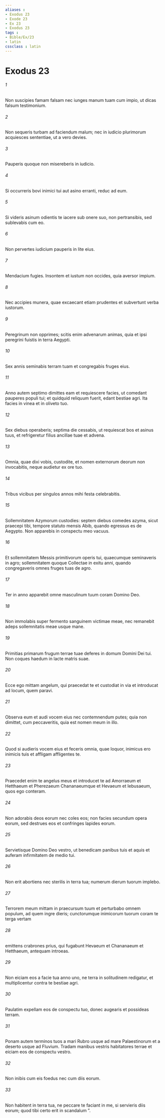 ```yaml
---
aliases : 
- Exodus 23
- Exode 23
- Ex 23
- Exodus 23
tags : 
- Bible/Ex/23
- latin
cssclass : latin
---
```


# Exodus 23

###### 1
Non suscipies famam falsam nec iunges manum tuam cum impio, ut dicas falsum testimonium.
###### 2
Non sequeris turbam ad faciendum malum; nec in iudicio plurimorum acquiesces sententiae, ut a vero devies.
###### 3
Pauperis quoque non misereberis in iudicio.
###### 4
Si occurreris bovi inimici tui aut asino erranti, reduc ad eum.
###### 5
Si videris asinum odientis te iacere sub onere suo, non pertransibis, sed sublevabis cum eo.
###### 6
Non pervertes iudicium pauperis in lite eius.
###### 7
Mendacium fugies. Insontem et iustum non occides, quia aversor impium.
###### 8
Nec accipies munera, quae excaecant etiam prudentes et subvertunt verba iustorum.
###### 9
Peregrinum non opprimes; scitis enim advenarum animas, quia et ipsi peregrini fuistis in terra Aegypti.
###### 10
Sex annis seminabis terram tuam et congregabis fruges eius. 
###### 11
Anno autem septimo dimittes eam et requiescere facies, ut comedant pauperes populi tui; et quidquid reliquum fuerit, edant bestiae agri. Ita facies in vinea et in oliveto tuo.
###### 12
Sex diebus operaberis; septima die cessabis, ut requiescat bos et asinus tuus, et refrigeretur filius ancillae tuae et advena.
###### 13
Omnia, quae dixi vobis, custodite, et nomen externorum deorum non invocabitis, neque audietur ex ore tuo.
###### 14
Tribus vicibus per singulos annos mihi festa celebrabitis.
###### 15
Sollemnitatem Azymorum custodies: septem diebus comedes azyma, sicut praecepi tibi, tempore statuto mensis Abib, quando egressus es de Aegypto. Non apparebis in conspectu meo vacuus.
###### 16
Et sollemnitatem Messis primitivorum operis tui, quaecumque seminaveris in agro; sollemnitatem quoque Collectae in exitu anni, quando congregaveris omnes fruges tuas de agro.
###### 17
Ter in anno apparebit omne masculinum tuum coram Domino Deo.
###### 18
Non immolabis super fermento sanguinem victimae meae, nec remanebit adeps sollemnitatis meae usque mane.
###### 19
Primitias primarum frugum terrae tuae deferes in domum Domini Dei tui. Non coques haedum in lacte matris suae.
###### 20
Ecce ego mittam angelum, qui praecedat te et custodiat in via et introducat ad locum, quem paravi. 
###### 21
Observa eum et audi vocem eius nec contemnendum putes; quia non dimittet, cum peccaveritis, quia est nomen meum in illo. 
###### 22
Quod si audieris vocem eius et feceris omnia, quae loquor, inimicus ero inimicis tuis et affligam affligentes te.
###### 23
Praecedet enim te angelus meus et introducet te ad Amorraeum et Hetthaeum et Pherezaeum Chananaeumque et Hevaeum et Iebusaeum, quos ego conteram. 
###### 24
Non adorabis deos eorum nec coles eos; non facies secundum opera eorum, sed destrues eos et confringes lapides eorum.
###### 25
Servietisque Domino Deo vestro, ut benedicam panibus tuis et aquis et auferam infirmitatem de medio tui. 
###### 26
Non erit abortiens nec sterilis in terra tua; numerum dierum tuorum implebo.
###### 27
Terrorem meum mittam in praecursum tuum et perturbabo omnem populum, ad quem ingre dieris; cunctorumque inimicorum tuorum coram te terga vertam 
###### 28
emittens crabrones prius, qui fugabunt Hevaeum et Chananaeum et Hetthaeum, antequam introeas. 
###### 29
Non eiciam eos a facie tua anno uno, ne terra in solitudinem redigatur, et multiplicentur contra te bestiae agri. 
###### 30
Paulatim expellam eos de conspectu tuo, donec augearis et possideas terram. 
###### 31
Ponam autem terminos tuos a mari Rubro usque ad mare Palaestinorum et a deserto usque ad Fluvium. Tradam manibus vestris habitatores terrae et eiciam eos de conspectu vestro. 
###### 32
Non inibis cum eis foedus nec cum diis eorum. 
###### 33
Non habitent in terra tua, ne peccare te faciant in me, si servieris diis eorum; quod tibi certo erit in scandalum ”.
